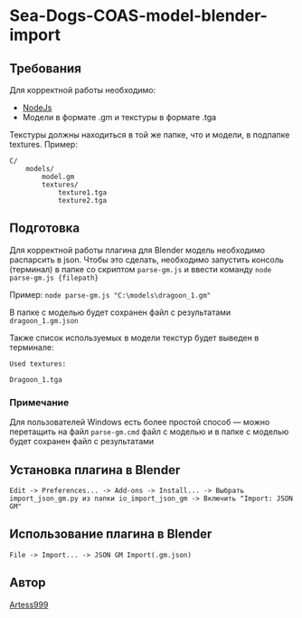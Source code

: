 # Sea-Dogs-COAS-model-blender-import

## Требования

Для корректной работы необходимо:

- [NodeJs](https://nodejs.org/ru/)
- Модели в формате .gm и текстуры в формате .tga

Текстуры должны находиться в той же папке, что и модели, в подпапке textures.
Пример:
```
C/
    models/
        model.gm
        textures/
            texture1.tga
            texture2.tga
```

## Подготовка
Для корректной работы плагина для Blender модель необходимо распарсить в json.
Чтобы это сделать, необходимо запустить консоль (терминал) в папке со скриптом ``parse-gm.js`` и ввести команду
``node parse-gm.js {filepath}``

Пример:
``node parse-gm.js "C:\models\dragoon_1.gm"``

В папке с моделью будет сохранен файл с результатами ``dragoon_1.gm.json``

Также список используемых в модели текстур будет выведен в терминале:
```
Used textures: 

Dragoon_1.tga
```

### Примечание
Для пользователей Windows есть более простой способ —
можно перетащить на файл ``parse-gm.cmd`` файл с моделью и в папке с моделью будет сохранен файл с результатами

## Установка плагина в Blender
```
Edit -> Preferences... -> Add-ons -> Install... -> Выбрать import_json_gm.py из папки io_import_json_gm -> Включить "Import: JSON GM"
```

## Использование плагина в Blender
```
File -> Import... -> JSON GM Import(.gm.json)
```

## Автор

[Artess999](https://github.com/Artess999)

